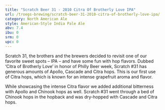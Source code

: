 ```yaml
---
title: "Scratch Beer 31 - 2010 Citra Of Brotherly Love IPA"
url: /troegs-brewing/scratch-beer-31-2010-citra-of-brotherly-love-ipa/
category: North American Ale
style: American-Style India Pale Ale
abv: 7.4
ibu: 0
srm: 0
upc: 0
---
```

Scratch 31, the brothers and the brewers decided to revisit one of our favorite sweet spots – IPA – and have some fun with hop flavors. Dubbed ‘Citra of Brotherly Love’ in honor of Philly Beer week, Scratch #31 has generous amounts of Apollo, Cascade and Citra hops. This is our first use of Citra hops, which is known for an intense grapefruit aroma and flavor.

While showcasing the intense Citra flavor we added additional bitterness with Apollo and Chinook hops as well. Scratch #31 went through a bed of Chinook hops in the hopback and was dry-hopped with Cascade and Citra hops.
